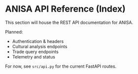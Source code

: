 # ANISA API Reference (Index)

This section will house the REST API documentation for ANISA.

Planned:
- Authentication & headers
- Cultural analysis endpoints
- Trade query endpoints
- Telemetry and status

For now, see `src/api.py` for the current FastAPI routes.

